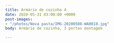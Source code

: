 ```yaml
---
title: Armário de cozinha 4
date: 2020-05-31 03:00:00 +0000
post-images:
- "/photos/Nova pasta/IMG-20200508-WA0010.jpg"
body: Armário de cozinha, 3 portas montagem

---
```

